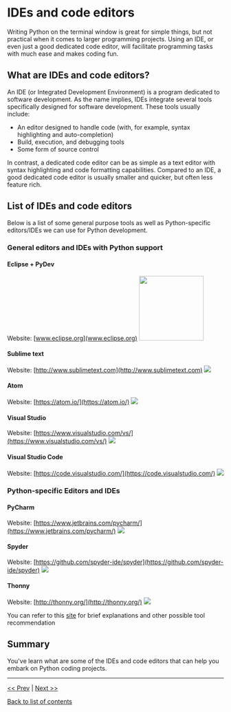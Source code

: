 # IDEs and code editors

Writing Python on the terminal window is great for simple things, but not practical when it comes to larger programming projects. Using an IDE, or even just a good dedicated code editor, will facilitate programming tasks with much ease and makes coding fun. 

## What are IDEs and code editors?

An IDE (or Integrated Development Environment) is a program dedicated to software development. As the name implies, IDEs integrate several tools specifically designed for software development. These tools usually include:

+ An editor designed to handle code (with, for example, syntax highlighting and auto-completion)
+ Build, execution, and debugging tools
+ Some form of source control

In contrast, a dedicated code editor can be as simple as a text editor with syntax highlighting and code formatting capabilities. Compared to an IDE, a good dedicated code editor is usually smaller and quicker, but often less feature rich.

## List of IDEs and code editors

Below is a list of some general purpose tools as well as Python-specific editors/IDEs we can use for Python development.

### General editors and IDEs with Python support

#### Eclipse + PyDev
Website: [www.eclipse.org](www.eclipse.org)
<img src="https://files.realpython.com/media/Eclipse_and_PyDev.fe2a1e745be6.png" height="150"/>

#### Sublime text
Website: [http://www.sublimetext.com](http://www.sublimetext.com)
![](https://files.realpython.com/media/Sublime_Text.55c3de3ec99f.png)

#### Atom
Website: [https://atom.io/](https://atom.io/)
![](https://files.realpython.com/media/Atom.620cf6d10a8a.png)

#### Visual Studio
Website: [https://www.visualstudio.com/vs/](https://www.visualstudio.com/vs/)
![](https://visualstudio.microsoft.com/wp-content/uploads/2019/05/python-development-cropped.jpg)

#### Visual Studio Code
Website: [https://code.visualstudio.com/](https://code.visualstudio.com/)
![](https://files.realpython.com/media/VS_Code.95cbd7e1c9a7.png)

### Python-specific Editors and IDEs

#### PyCharm
Website: [https://www.jetbrains.com/pycharm/](https://www.jetbrains.com/pycharm/)
![](https://files.realpython.com/media/PyCharm.2e26d23c921c.png)


#### Spyder
Website: [https://github.com/spyder-ide/spyder](https://github.com/spyder-ide/spyder)
![](https://files.realpython.com/media/spyder-ide-screenshot.90947590845b.png)

#### Thonny
Website: [http://thonny.org/](http://thonny.org/)
![](https://files.realpython.com/media/Thonny.cd8d2c35f9a3.png)

You can refer to this [site](https://realpython.com/python-ides-code-editors-guide/#what-are-ides-and-code-editors) for brief explanations and other possible tool recommendation


## Summary

You've learn what are some of the IDEs and code editors that can help you embark on Python coding projects. 

---

[<< Prev](https://github.com/colinat/Python/blob/main/basics/what-is-python.md) | [Next >>]()

[Back to list of contents](https://github.com/colinat/Python)